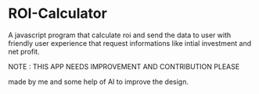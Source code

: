 # ROI-Calculator
A javascript program that calculate roi and send the data to user with friendly user experience that request informations like intial investment and net profit.

NOTE : THIS APP NEEDS IMPROVEMENT AND CONTRIBUTION PLEASE

made by me and some help of AI to improve the design.
